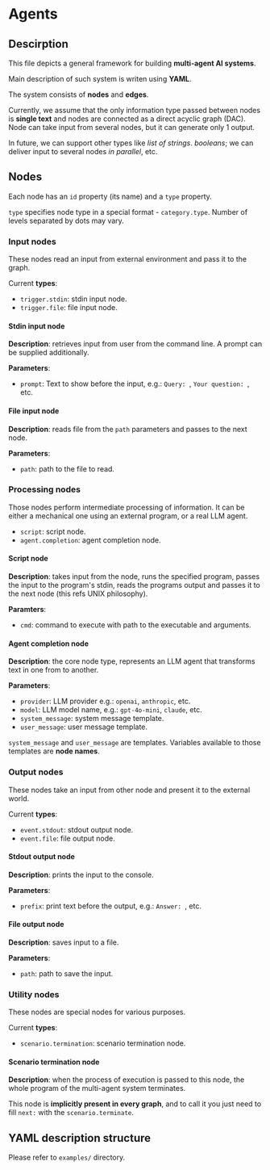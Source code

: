 # Agents

## Descirption

This file depicts a general framework for building **multi-agent AI systems**.

Main description of such system is writen using **YAML**.

The system consists of **nodes** and **edges**.

Currently, we assume that the only information type passed between nodes is **single text** and nodes are connected as a direct acyclic graph (DAC). Node can take input from several nodes, but it can generate only 1 output.

In future, we can support other types like *list of strings*. *booleans*; we can deliver input to several nodes *in parallel*, etc.

## Nodes

Each node has an `id` property (its name) and a `type` property.

`type` specifies node type in a special format - `category.type`. Number of levels separated by dots may vary.

### Input nodes

These nodes read an input from external environment and pass it to the graph.

Current **types**:

- `trigger.stdin`: stdin input node.
- `trigger.file`: file input node.

#### Stdin input node

**Description**: retrieves input from user from the command line. A prompt can be supplied additionally.

**Parameters**:

- `prompt`: Text to show before the input, e.g.: `Query: `, `Your question: `, etc.

#### File input node

**Description**: reads file from the `path` parameters and passes to the next node.

**Parameters**:

- `path`: path to the file to read.

### Processing nodes

Those nodes perform intermediate processing of information. It can be either a mechanical one using an external program, or a real LLM agent.

- `script`: script node.
- `agent.completion`: agent completion node.

#### Script node

**Description**: takes input from the node, runs the specified program, passes the input to the program's stdin, reads the programs output and passes it to the next node (this refs UNIX philosophy).

**Paramters**:

- `cmd`: command to execute with path to the executable and arguments.

#### Agent completion node

**Description**: the core node type, represents an LLM agent that transforms text in one from to another.

**Parameters**:

- `provider`: LLM provider e.g.: `openai`, `anthropic`, etc.
- `model`: LLM model name, e.g.: `gpt-4o-mini`, `claude`, etc.
- `system_message`: system message template.
- `user_message`: user message template.

`system_message` and `user_message` are templates. Variables available to those templates are **node names**.

### Output nodes

These nodes take an input from other node and present it to the external world.

Current **types**:

- `event.stdout`: stdout output node.
- `event.file`: file output node.

#### Stdout output node

**Description**: prints the input to the console.

**Parameters**:

- `prefix`: print text before the output, e.g.: `Answer: `, etc.

#### File output node

**Description**: saves input to a file.

**Parameters**:

- `path`: path to save the input.

### Utility nodes

These nodes are special nodes for various purposes.

Current **types**:

- `scenario.termination`: scenario termination node.

#### Scenario termination node

**Description**: when the process of execution is passed to this node, the whole program of the multi-agent system terminates.

This node is **implicitly present in every graph**, and to call it you just need to fill `next:` with the `scenario.terminate`.

## YAML description structure

Please refer to `examples/` directory.
